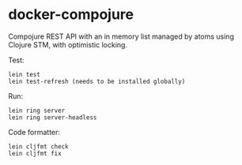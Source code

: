 docker-compojure
================

Compojure REST API with an in memory list managed by atoms using Clojure STM, with optimistic locking.

Test:
```
lein test
lein test-refresh (needs to be installed globally)
```

Run:
```
lein ring server
lein ring server-headless
```

Code formatter:
```
lein cljfmt check
lein cljfmt fix
```